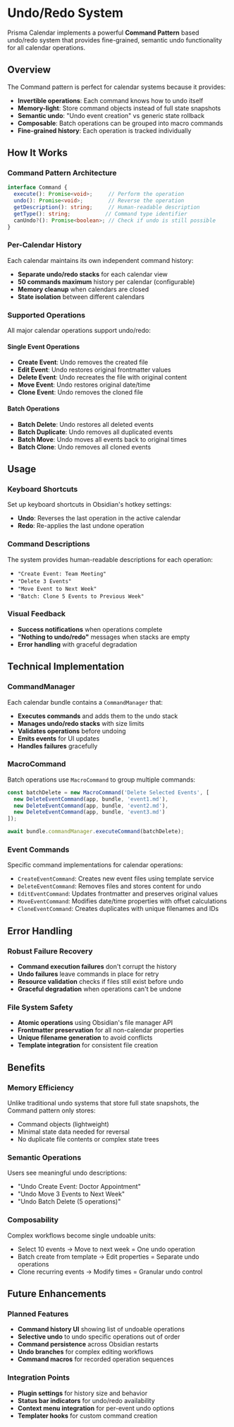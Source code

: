 # Undo/Redo System

Prisma Calendar implements a powerful **Command Pattern** based undo/redo system that provides fine-grained, semantic undo functionality for all calendar operations.

## Overview

The Command pattern is perfect for calendar systems because it provides:

- **Invertible operations**: Each command knows how to undo itself
- **Memory-light**: Store command objects instead of full state snapshots
- **Semantic undo**: "Undo event creation" vs generic state rollback
- **Composable**: Batch operations can be grouped into macro commands
- **Fine-grained history**: Each operation is tracked individually

## How It Works

### Command Pattern Architecture

```typescript
interface Command {
  execute(): Promise<void>;     // Perform the operation
  undo(): Promise<void>;        // Reverse the operation
  getDescription(): string;     // Human-readable description
  getType(): string;           // Command type identifier
  canUndo?(): Promise<boolean>; // Check if undo is still possible
}
```

### Per-Calendar History

Each calendar maintains its own independent command history:

- **Separate undo/redo stacks** for each calendar view
- **50 commands maximum** history per calendar (configurable)
- **Memory cleanup** when calendars are closed
- **State isolation** between different calendars

### Supported Operations

All major calendar operations support undo/redo:

#### Single Event Operations
- **Create Event**: Undo removes the created file
- **Edit Event**: Undo restores original frontmatter values
- **Delete Event**: Undo recreates the file with original content
- **Move Event**: Undo restores original date/time
- **Clone Event**: Undo removes the cloned file

#### Batch Operations
- **Batch Delete**: Undo restores all deleted events
- **Batch Duplicate**: Undo removes all duplicated events
- **Batch Move**: Undo moves all events back to original times
- **Batch Clone**: Undo removes all cloned events

## Usage

### Keyboard Shortcuts

Set up keyboard shortcuts in Obsidian's hotkey settings:

- **Undo**: Reverses the last operation in the active calendar
- **Redo**: Re-applies the last undone operation

### Command Descriptions

The system provides human-readable descriptions for each operation:

- `"Create Event: Team Meeting"`
- `"Delete 3 Events"`
- `"Move Event to Next Week"`
- `"Batch: Clone 5 Events to Previous Week"`

### Visual Feedback

- **Success notifications** when operations complete
- **"Nothing to undo/redo"** messages when stacks are empty
- **Error handling** with graceful degradation

## Technical Implementation

### CommandManager

Each calendar bundle contains a `CommandManager` that:

- **Executes commands** and adds them to the undo stack
- **Manages undo/redo stacks** with size limits
- **Validates operations** before undoing
- **Emits events** for UI updates
- **Handles failures** gracefully

### MacroCommand

Batch operations use `MacroCommand` to group multiple commands:

```typescript
const batchDelete = new MacroCommand('Delete Selected Events', [
  new DeleteEventCommand(app, bundle, 'event1.md'),
  new DeleteEventCommand(app, bundle, 'event2.md'),
  new DeleteEventCommand(app, bundle, 'event3.md')
]);

await bundle.commandManager.executeCommand(batchDelete);
```

### Event Commands

Specific command implementations for calendar operations:

- `CreateEventCommand`: Creates new event files using template service
- `DeleteEventCommand`: Removes files and stores content for undo
- `EditEventCommand`: Updates frontmatter and preserves original values
- `MoveEventCommand`: Modifies date/time properties with offset calculations
- `CloneEventCommand`: Creates duplicates with unique filenames and IDs

## Error Handling

### Robust Failure Recovery

- **Command execution failures** don't corrupt the history
- **Undo failures** leave commands in place for retry
- **Resource validation** checks if files still exist before undo
- **Graceful degradation** when operations can't be undone

### File System Safety

- **Atomic operations** using Obsidian's file manager API
- **Frontmatter preservation** for all non-calendar properties
- **Unique filename generation** to avoid conflicts
- **Template integration** for consistent file creation

## Benefits

### Memory Efficiency

Unlike traditional undo systems that store full state snapshots, the Command pattern only stores:
- Command objects (lightweight)
- Minimal state data needed for reversal
- No duplicate file contents or complex state trees

### Semantic Operations

Users see meaningful undo descriptions:
- "Undo Create Event: Doctor Appointment"
- "Undo Move 3 Events to Next Week"
- "Undo Batch Delete (5 operations)"

### Composability

Complex workflows become single undoable units:
- Select 10 events → Move to next week = One undo operation
- Batch create from template → Edit properties = Separate undo operations
- Clone recurring events → Modify times = Granular undo control

## Future Enhancements

### Planned Features

- **Command history UI** showing list of undoable operations
- **Selective undo** to undo specific operations out of order
- **Command persistence** across Obsidian restarts
- **Undo branches** for complex editing workflows
- **Command macros** for recorded operation sequences

### Integration Points

- **Plugin settings** for history size and behavior
- **Status bar indicators** for undo/redo availability  
- **Context menu integration** for per-event undo options
- **Templater hooks** for custom command creation